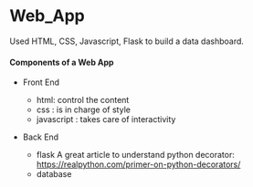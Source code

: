 # Web_App
Used HTML, CSS, Javascript, Flask to build a data dashboard.

#### Components of a Web App
- Front End
  - html: control the content
  - css : is in charge of style
  - javascript : takes care of interactivity
  
- Back End
  - flask
    A great article to understand python decorator: https://realpython.com/primer-on-python-decorators/
  - database
